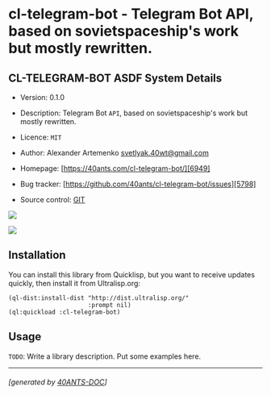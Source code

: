 <a id="x-28CL-TELEGRAM-BOT-DOCS-2FINDEX-3A-40README-2040ANTS-DOC-2FLOCATIVES-3ASECTION-29"></a>

# cl-telegram-bot - Telegram Bot API, based on sovietspaceship's work but mostly rewritten.

<a id="cl-telegram-bot-asdf-system-details"></a>

## CL-TELEGRAM-BOT ASDF System Details

* Version: 0.1.0

* Description: Telegram Bot `API`, based on sovietspaceship's work but mostly rewritten.

* Licence: `MIT`

* Author: Alexander Artemenko <svetlyak.40wt@gmail.com>

* Homepage: [https://40ants.com/cl-telegram-bot/][6949]

* Bug tracker: [https://github.com/40ants/cl-telegram-bot/issues][5798]

* Source control: [GIT][53d1]

[![](https://github-actions.40ants.com/40ants/cl-telegram-bot/matrix.svg?only=ci.run-tests)][7bb5]

![](http://quickdocs.org/badge/cl-telegram-bot.svg)

<a id="x-28CL-TELEGRAM-BOT-DOCS-2FINDEX-3A-3A-40INSTALLATION-2040ANTS-DOC-2FLOCATIVES-3ASECTION-29"></a>

## Installation

You can install this library from Quicklisp, but you want to receive updates quickly, then install it from Ultralisp.org:

```
(ql-dist:install-dist "http://dist.ultralisp.org/"
                      :prompt nil)
(ql:quickload :cl-telegram-bot)
```
<a id="x-28CL-TELEGRAM-BOT-DOCS-2FINDEX-3A-3A-40USAGE-2040ANTS-DOC-2FLOCATIVES-3ASECTION-29"></a>

## Usage

`TODO`: Write a library description. Put some examples here.


[6949]: https://40ants.com/cl-telegram-bot/
[53d1]: https://github.com/40ants/cl-telegram-bot
[7bb5]: https://github.com/40ants/cl-telegram-bot/actions
[5798]: https://github.com/40ants/cl-telegram-bot/issues

* * *
###### [generated by [40ANTS-DOC](https://40ants.com/doc/)]

